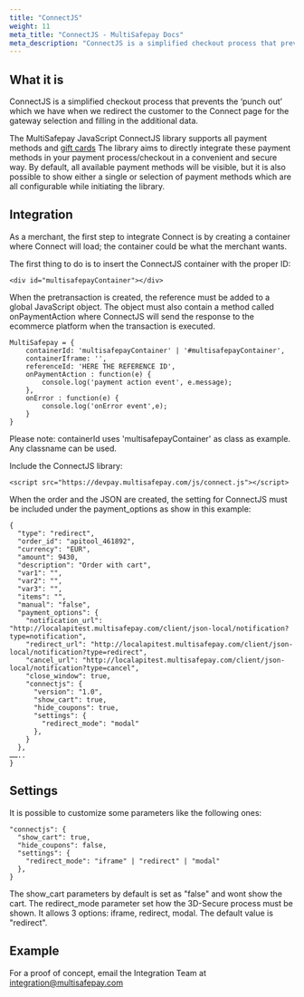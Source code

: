 ```yaml
---
title: "ConnectJS"
weight: 11
meta_title: "ConnectJS - MultiSafepay Docs"
meta_description: "ConnectJS is a simplified checkout process that prevents the punch out which we have when we redirect the customer to the Connect page for the gateway selection and filling in the additional data"
---
```


## What it is

ConnectJS is a simplified checkout process that prevents the ‘punch out’ which we have when we redirect the customer to the Connect page for the gateway selection and filling in the additional data.

The MultiSafepay JavaScript ConnectJS library supports all payment methods and [gift cards](/payment-methods/prepaid-cards/gift-cards) The library aims to directly integrate these payment methods in your payment process/checkout in a convenient and secure way. By default, all available payment methods will be visible, but it is also possible to show either a single or selection of payment methods which are all configurable while initiating the library.

## Integration

As a merchant, the first step to integrate Connect is by creating a container where Connect will load; the container could be what the merchant wants.

The first thing to do is to insert the ConnectJS container with the proper ID:

``` 
<div id="multisafepayContainer"></div>  
```

When the pretransaction is created, the reference must be added to a global JavaScript object. The object must also contain a method called onPaymentAction where ConnectJS will send the response to the ecommerce platform when the transaction is executed.

```
MultiSafepay = {
    containerId: 'multisafepayContainer' | '#multisafepayContainer',
    containerIframe: '',
    referenceId: 'HERE THE REFERENCE ID',
    onPaymentAction : function(e) {
        console.log('payment action event', e.message);
    },
    onError : function(e) {
        console.log('onError event',e);
    }
}
```
Please note: containerId uses 'multisafepayContainer' as class as example. Any classname can be used. 

Include the ConnectJS library:
```
<script src="https://devpay.multisafepay.com/js/connect.js"></script>
```

When the order and the JSON are created, the setting for ConnectJS must be included under the payment_options as show in this example:
```
{
  "type": "redirect",
  "order_id": "apitool_461892",
  "currency": "EUR",
  "amount": 9430,
  "description": "Order with cart",
  "var1": "",
  "var2": "",
  "var3": "",
  "items": "",
  "manual": "false",
  "payment_options": {
    "notification_url": "http://localapitest.multisafepay.com/client/json-local/notification?type=notification",
    "redirect_url": "http://localapitest.multisafepay.com/client/json-local/notification?type=redirect",
    "cancel_url": "http://localapitest.multisafepay.com/client/json-local/notification?type=cancel",
    "close_window": true,
    "connectjs": {
      "version": "1.0",
      "show_cart": true,
      "hide_coupons": true,
      "settings": {
        "redirect_mode": "modal"
      },
    }
  },
……..
}
```

## Settings
It is possible to customize some parameters like the following ones: 
```
"connectjs": {
  "show_cart": true,
  "hide_coupons": false,
  "settings": {
    "redirect_mode": "iframe" | "redirect" | "modal"
  },
}
```
The show_cart parameters by default is set as "false" and wont show the cart.
The redirect_mode parameter set how the 3D-Secure process must be shown. It allows 3 options: iframe, redirect, modal.
The default value is "redirect".


## Example
For a proof of concept, email the Integration Team at <integration@multisafepay.com>
